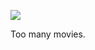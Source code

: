 ![](https://db-feed.s3.amazonaws.com/legacy/Screen_Shot_2017-10-24_at_4_25_39_PM-1508876762246.png)

Too many movies.
